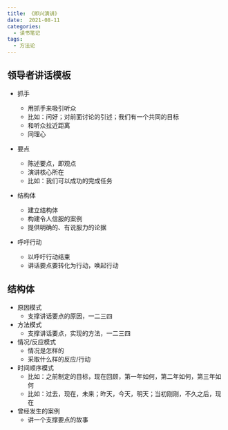 ```yaml
---
title: 《即兴演讲》
date:  2021-08-11
categories:
  - 读书笔记
tags:
  - 方法论
---
```


## 领导者讲话模板

- 抓手
  - 用抓手来吸引听众
  - 比如：问好；对前面讨论的引述；我们有一个共同的目标
  - 和听众拉近距离
  - 同理心

- 要点
  - 陈述要点，即观点
  - 演讲核心所在
  - 比如：我们可以成功的完成任务

- 结构体
  - 建立结构体
  - 构建令人信服的案例
  - 提供明确的、有说服力的论据

- 呼吁行动
  - 以呼吁行动结束
  - 讲话要点要转化为行动，唤起行动

## 结构体
- 原因模式
  - 支撑讲话要点的原因，一二三四
- 方法模式
  - 支撑讲话要点，实现的方法，一二三四
- 情况/反应模式
  - 情况是怎样的
  - 采取什么样的反应/行动
- 时间顺序模式
  - 比如：之前制定的目标，现在回顾，第一年如何，第二年如何，第三年如何
  - 比如：过去，现在，未来；昨天，今天，明天；当初刚刚，不久之后，现在 
- 曾经发生的案例  
  - 讲一个支撑要点的故事